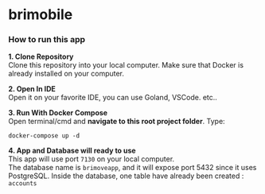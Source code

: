 # brimobile

### How to run this app
**1. Clone Repository** <br>
Clone this repository into your local computer. Make sure that Docker is already installed on your computer.

**2. Open In IDE** <br>
Open it on your favorite IDE, you can use Goland, VSCode. etc..

**3. Run With Docker Compose** <br>
Open terminal/cmd and **navigate to this root project folder**. Type: <br>
```
docker-compose up -d
```
**4. App and Database will ready to use** <br>
This app will use port `7130` on your local computer. <br>
The database name is `brimoveapp`, and it will expose port 5432 since it uses PostgreSQL. Inside the database, one table have already been created : `accounts`

